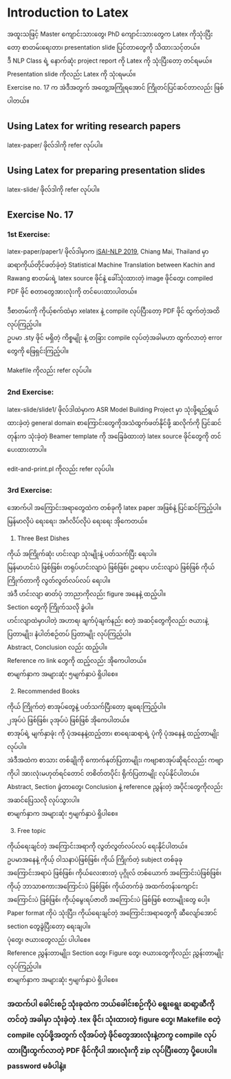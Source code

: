 # Introduction to Latex

အထူးသဖြင့် Master ကျောင်းသားတွေ၊ PhD ကျောင်းသားတွေက Latex ကိုသုံးပြီးတော့ စာတမ်းရေးတာ၊ presentation slide ပြင်တာတွေကို သိထားသင့်တယ်။  
ဒီ NLP Class ရဲ့ နောက်ဆုံး project report ကို Latex ကို သုံးပြီးတော့ တင်ရမယ်။  
Presentation slide ကိုလည်း Latex ကို သုံးရမယ်။  
Exercise no. 17 က အဲဒီအတွက် အတွေ့အကြုံရအောင် ကြိုတင်ပြင်ဆင်တာလည်း ဖြစ်ပါတယ်။  

## Using Latex for writing research papers

latex-paper/ ဖိုလ်ဒါကို refer လုပ်ပါ။  

## Using Latex for preparing presentation slides

latex-slide/ ဖိုလ်ဒါကို refer လုပ်ပါ။  

## Exercise No. 17

### 1st Exercise:  

latex-paper/paper1/ ဖိုလ်ဒါမှာက [iSAI-NLP 2019](https://isai-nlp2019.aiat.or.th/), Chiang Mai, Thailand မှာ ဆရာကိုယ်တိုင်ဖတ်ခဲ့တဲ့ Statistical Machine Translation between Kachin and Rawang စာတမ်းရဲ့ latex source ဖိုင်နဲ့ ခေါ်သုံးထားတဲ့ image ဖိုင်တွေ၊ compiled PDF ဖိုင် စတာတွေအားလုံးကို တင်ပေးထားပါတယ်။  

ဒီစာတမ်းကို ကိုယ့်စက်ထဲမှာ xelatex နဲ့ compile လုပ်ပြီးတော့ PDF ဖိုင် ထွက်တဲ့အထိ လုပ်ကြည့်ပါ။  
ဥပမာ .sty ဖိုင် မရှိတဲ့ ကိစ္စမျိုး နဲ့ တခြား compile လုပ်တဲ့အခါမဟာ ထွက်လာတဲ့ error တွေကို ဖြေရှင်းကြည့်ပါ။  

Makefile ကိုလည်း refer လုပ်ပါ။  

### 2nd Exercise:

latex-slide/slide1/ ဖိုလ်ဒါထဲမှာက ASR Model Building Project မှာ သုံးဖို့ရည်ရွယ်ထားခဲ့တဲ့ general domain စာကြောင်းတွေကိုအသံထွက်ဖတ်နိုင်ဖို့ ဆလိုက်ကို ပြင်ဆင်တုန်းက 
သုံးခဲ့တဲ့ Beamer template ကို အခြေခံထားတဲ့ latex source ဖိုင်တွေကို တင်ပေးထားတာပါ။  

edit-and-print.pl ကိုလည်း refer လုပ်ပါ။  

### 3rd Exercise:

အောက်ပါ အကြောင်းအရာတွေထဲက တစ်ခုကို latex paper အဖြစ်နဲ့ ပြင်ဆင်ကြည့်ပါ။ မြန်မာလိုပဲ ရေးရေး၊ အင်္ဂလိပ်လိုပဲ ရေးရေး အိုကေတယ်။  

1. Three Best Dishes

ကိုယ် အကြိုက်ဆုံး ဟင်းလျာ သုံးမျိုးနဲ့ ပတ်သက်ပြီး ရေးပါ။  
မြန်မာဟင်းပဲ ဖြစ်ဖြစ်၊ တရုပ်ဟင်းလျာပဲ ဖြစ်ဖြစ်၊ ဥရောပ ဟင်းလျာပဲ ဖြစ်ဖြစ် ကိုယ်ကြိုက်တာကို လွတ်လွတ်လပ်လပ် ရေးပါ။  
အဲဒီ ဟင်းလျာ ဓာတ်ပုံ ဘာညာကိုလည်း figure အနေနဲ့ ထည့်ပါ။  
Section တွေကို ကြိုက်သလို ခွဲပါ။  
ဟင်းလျာထဲမှာပါတဲ့ အဟာရ၊ ချက်ပုံချက်နည်း စတဲ့ အဆင့်တွေကိုလည်း ဇယားနဲ့ ပြတာမျိုး၊ နံပါတ်စဉ်တပ် ပြတာမျိုး လုပ်ကြည့်ပါ။  
Abstract, Conclusion လည်း ထည့်ပါ။  
Reference က link တွေကို ထည့်လည်း အိုကေပါတယ်။  
စာမျက်နှာက အများဆုံး ၅မျက်နှာပဲ ရှိပါစေ။  

2. Recommended Books

ကိုယ် ကြိုက်တဲ့ စာအုပ်တွေနဲ့ ပတ်သက်ပြီးတော့ ချရေးကြည့်ပါ။  
၂အုပ်ပဲ ဖြစ်ဖြစ်၊ ၃အုပ်ပဲ ဖြစ်ဖြစ် အိုကေပါတယ်။  
စာအုပ်ရဲ့ မျက်နှာဖုံး ကို ပုံအနေနဲ့ထည့်တာ၊ စာရေးဆရာရဲ့ ပုံကို ပုံအနေနဲ့ ထည့်တာမျိုး လုပ်ပါ။  
အဲဒီအထဲက စာသား တစ်ချိုကို ကောက်နုတ်ပြတာမျိုး၊ ကဗျာစာအုပ်ဆိုရင်လည်း ကဗျာကိုပါ အားလုံးမဟုတ်ရင်တောင် တစိတ်တပိုင်း ရိုက်ပြတာမျိုး လုပ်နိုင်ပါတယ်။  
Abstract, Section ခွဲတာတွေ၊ Conclusion နဲ့ reference ညွှန်းတဲ့ အပိုင်းတွေကိုလည်း အဆင်ပြေသလို လုပ်သွားပါ။  
စာမျက်နှာက အများဆုံး ၅မျက်နှာပဲ ရှိပါစေ။  

3. Free topic

ကိုယ်ရေးချင်တဲ့ အကြောင်းအရာကို လွတ်လွတ်လပ်လပ် ရေးနိုင်ပါတယ်။  
ဥပမာအနေနဲ့ ကိုယ့် ဝါသနာပဲဖြစ်ဖြစ်၊ ကိုယ် ကြိုက်တဲ့ subject တစ်ခုခု အကြောင်းအရာပဲ ဖြစ်ဖြစ်၊ ကိုယ်လေးစားတဲ့ ပုဂ္ဂိုလ် တစ်ယောက် အကြောင်းပဲဖြစ်ဖြစ်၊ ကိုယ့် ဘာသာစကားအကြောင်းပဲ ဖြစ်ဖြစ်၊ ကိုယ်တက်ခဲ့ အထက်တန်းကျောင်း အကြောင်းပဲ ဖြစ်ဖြစ်၊ ကိုယ့်မွေးရပ်ဇာတိ အကြောင်းပဲ ဖြစ်ဖြစ် စတာမျိုးတွေ ပေါ့။  
Paper format ကိုပဲ သုံးပြီး၊ ကိုယ်ရေးချင်တဲ့ အကြောင်းအရာတွေကို ဆီလျော်အောင် section တွေခွဲပြီးတော့ ရေးချပါ။  
ပုံတွေ၊ ဇယားတွေလည်း ပါပါစေ။  
Reference ညွှန်းတာမျိုး၊ Section တွေ၊ Figure တွေ၊ ဇယားတွေကိုလည်း ညွှန်းတာမျိုး လုပ်ကြည့်ပါ။  
စာမျက်နှာက အများဆုံး ၅မျက်နှာပဲ ရှိပါစေ။  

### အထက်ပါ ခေါင်းစဉ် သုံးခုထဲက ဘယ်ခေါင်းစဉ်ကိုပဲ ရွေးရွေး ဆရာ့ဆီကို တင်တဲ့ အခါမှာ သုံးခဲ့တဲ့ .tex ဖိုင်၊ သုံးထားတဲ့ figure တွေ၊ Makefile စတဲ့ compile လုပ်ဖို့အတွက် လိုအပ်တဲ့ ဖိုင်တွေအားလုံးနဲ့တကွ compile လုပ်ထားပြီးထွက်လာတဲ့ PDF ဖိုင်ကိုပါ အားလုံးကို zip လုပ်ပြီးတော့ ပို့ပေးပါ။ password မခံပါနဲ့။  

